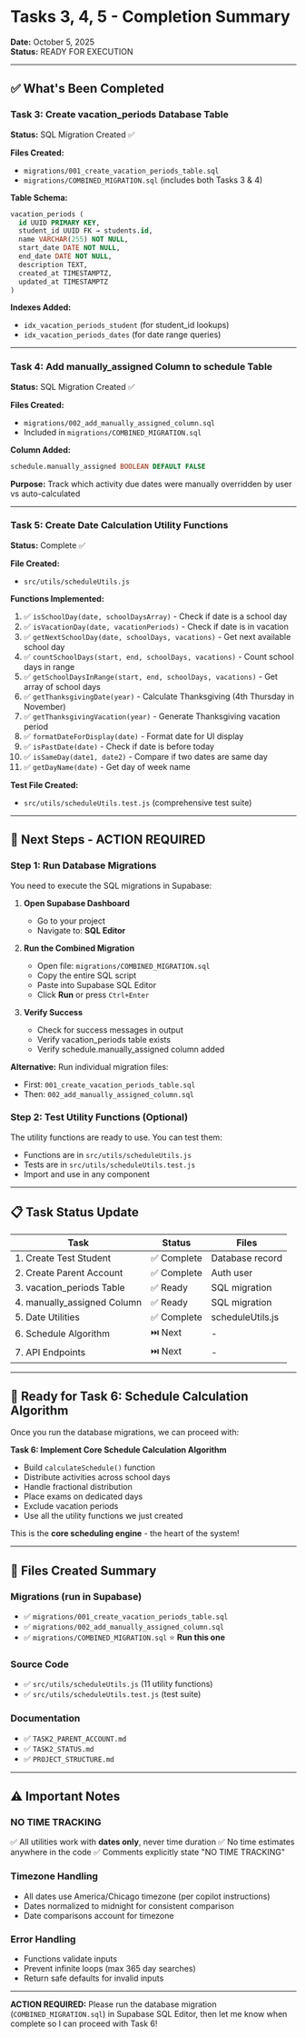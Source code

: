 # Tasks 3, 4, 5 - Completion Summary

**Date:** October 5, 2025  
**Status:** READY FOR EXECUTION

---

## ✅ What's Been Completed

### Task 3: Create vacation_periods Database Table
**Status:** SQL Migration Created ✅

**Files Created:**
- `migrations/001_create_vacation_periods_table.sql`
- `migrations/COMBINED_MIGRATION.sql` (includes both Tasks 3 & 4)

**Table Schema:**
```sql
vacation_periods (
  id UUID PRIMARY KEY,
  student_id UUID FK → students.id,
  name VARCHAR(255) NOT NULL,
  start_date DATE NOT NULL,
  end_date DATE NOT NULL,
  description TEXT,
  created_at TIMESTAMPTZ,
  updated_at TIMESTAMPTZ
)
```

**Indexes Added:**
- `idx_vacation_periods_student` (for student_id lookups)
- `idx_vacation_periods_dates` (for date range queries)

---

### Task 4: Add manually_assigned Column to schedule Table
**Status:** SQL Migration Created ✅

**Files Created:**
- `migrations/002_add_manually_assigned_column.sql`
- Included in `migrations/COMBINED_MIGRATION.sql`

**Column Added:**
```sql
schedule.manually_assigned BOOLEAN DEFAULT FALSE
```

**Purpose:** Track which activity due dates were manually overridden by user vs auto-calculated

---

### Task 5: Create Date Calculation Utility Functions
**Status:** Complete ✅

**File Created:**
- `src/utils/scheduleUtils.js`

**Functions Implemented:**
1. ✅ `isSchoolDay(date, schoolDaysArray)` - Check if date is a school day
2. ✅ `isVacationDay(date, vacationPeriods)` - Check if date is in vacation
3. ✅ `getNextSchoolDay(date, schoolDays, vacations)` - Get next available school day
4. ✅ `countSchoolDays(start, end, schoolDays, vacations)` - Count school days in range
5. ✅ `getSchoolDaysInRange(start, end, schoolDays, vacations)` - Get array of school days
6. ✅ `getThanksgivingDate(year)` - Calculate Thanksgiving (4th Thursday in November)
7. ✅ `getThanksgivingVacation(year)` - Generate Thanksgiving vacation period
8. ✅ `formatDateForDisplay(date)` - Format date for UI display
9. ✅ `isPastDate(date)` - Check if date is before today
10. ✅ `isSameDay(date1, date2)` - Compare if two dates are same day
11. ✅ `getDayName(date)` - Get day of week name

**Test File Created:**
- `src/utils/scheduleUtils.test.js` (comprehensive test suite)

---

## 🚀 Next Steps - ACTION REQUIRED

### Step 1: Run Database Migrations

You need to execute the SQL migrations in Supabase:

1. **Open Supabase Dashboard**
   - Go to your project
   - Navigate to: **SQL Editor**

2. **Run the Combined Migration**
   - Open file: `migrations/COMBINED_MIGRATION.sql`
   - Copy the entire SQL script
   - Paste into Supabase SQL Editor
   - Click **Run** or press `Ctrl+Enter`

3. **Verify Success**
   - Check for success messages in output
   - Verify vacation_periods table exists
   - Verify schedule.manually_assigned column added

**Alternative:** Run individual migration files:
- First: `001_create_vacation_periods_table.sql`
- Then: `002_add_manually_assigned_column.sql`

### Step 2: Test Utility Functions (Optional)

The utility functions are ready to use. You can test them:
- Functions are in `src/utils/scheduleUtils.js`
- Tests are in `src/utils/scheduleUtils.test.js`
- Import and use in any component

---

## 📋 Task Status Update

| Task | Status | Files |
|------|--------|-------|
| 1. Create Test Student | ✅ Complete | Database record |
| 2. Create Parent Account | ✅ Complete | Auth user |
| 3. vacation_periods Table | ✅ Ready | SQL migration |
| 4. manually_assigned Column | ✅ Ready | SQL migration |
| 5. Date Utilities | ✅ Complete | scheduleUtils.js |
| 6. Schedule Algorithm | ⏭️ Next | - |
| 7. API Endpoints | ⏭️ Next | - |

---

## 🎯 Ready for Task 6: Schedule Calculation Algorithm

Once you run the database migrations, we can proceed with:

**Task 6: Implement Core Schedule Calculation Algorithm**
- Build `calculateSchedule()` function
- Distribute activities across school days
- Handle fractional distribution
- Place exams on dedicated days
- Exclude vacation periods
- Use all the utility functions we just created

This is the **core scheduling engine** - the heart of the system!

---

## 📁 Files Created Summary

### Migrations (run in Supabase)
- ✅ `migrations/001_create_vacation_periods_table.sql`
- ✅ `migrations/002_add_manually_assigned_column.sql`
- ✅ `migrations/COMBINED_MIGRATION.sql` ⭐ **Run this one**

### Source Code
- ✅ `src/utils/scheduleUtils.js` (11 utility functions)
- ✅ `src/utils/scheduleUtils.test.js` (test suite)

### Documentation
- ✅ `TASK2_PARENT_ACCOUNT.md`
- ✅ `TASK2_STATUS.md`
- ✅ `PROJECT_STRUCTURE.md`

---

## ⚠️ Important Notes

### NO TIME TRACKING
✅ All utilities work with **dates only**, never time duration
✅ No time estimates anywhere in the code
✅ Comments explicitly state "NO TIME TRACKING"

### Timezone Handling
- All dates use America/Chicago timezone (per copilot instructions)
- Dates normalized to midnight for consistent comparison
- Date comparisons account for timezone

### Error Handling
- Functions validate inputs
- Prevent infinite loops (max 365 day searches)
- Return safe defaults for invalid inputs

---

**ACTION REQUIRED:** Please run the database migration (`COMBINED_MIGRATION.sql`) in Supabase SQL Editor, then let me know when complete so I can proceed with Task 6!
